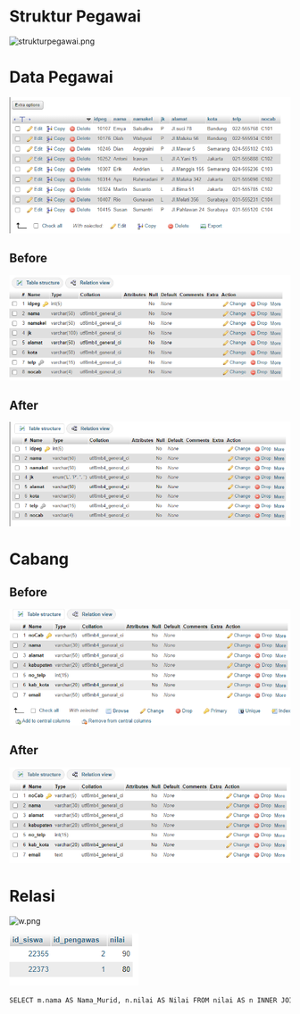 
# Struktur Pegawai
![strukturpegawai.png](ASET%20PHPMYADMINstrukturpegawai.png)

# Data Pegawai
![pegawai.png](ASET%20PHPMYADMIN/pegawai.png)
## Before
![](ASET%20PHPMYADMIN/before.png)
## After
![strukturpegawai.png](ASET%20PHPMYADMIN/strukturpegawai.png)
# Cabang
## Before 

![cabang.png](ASET%20PHPMYADMIN/cabang.png)

## After
![cabang2.png](ASET%20PHPMYADMIN/cabang2.png)

# Relasi 

![w.png](ASET%20PHPMYADMIN/W.png)

![nilai.png](ASET%20PHPMYADMIN/nilai.png)

```mysql
SELECT m.nama AS Nama_Murid, n.nilai AS Nilai FROM nilai AS n INNER JOIN murid AS m ON m.nis = n.id_siswa WHERE n.nilai > 75;
```
